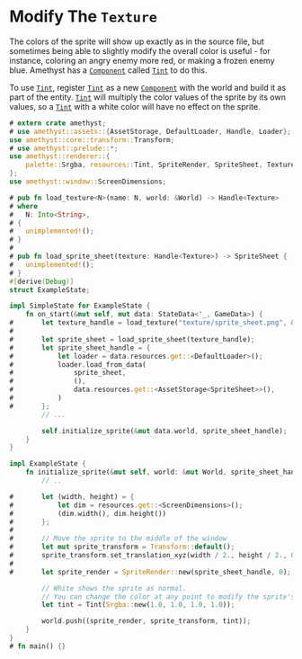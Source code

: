 # Modify The `Texture`

The colors of the sprite will show up exactly as in the source file,
but sometimes being able to slightly modify the overall color
is useful - for instance, coloring an angry enemy more red, or
making a frozen enemy blue. Amethyst has a [`Component`][doc_component] called
[`Tint`][doc_tint] to do this.

To use [`Tint`][doc_tint], register [`Tint`][doc_tint] as a new
[`Component`][doc_component] with the world and build it as part of the entity.
[`Tint`][doc_tint] will multiply the color values of the sprite by its
own values, so a [`Tint`][doc_tint] with a white color will have no
effect on the sprite.

```rust
# extern crate amethyst;
# use amethyst::assets::{AssetStorage, DefaultLoader, Handle, Loader};
use amethyst::core::transform::Transform;
# use amethyst::prelude::*;
use amethyst::renderer::{
    palette::Srgba, resources::Tint, SpriteRender, SpriteSheet, Texture, Transparent,
};
use amethyst::window::ScreenDimensions;

# pub fn load_texture<N>(name: N, world: &World) -> Handle<Texture>
# where
#   N: Into<String>,
# {
#   unimplemented!();
# }
# 
# pub fn load_sprite_sheet(texture: Handle<Texture>) -> SpriteSheet {
#   unimplemented!();
# }
#[derive(Debug)]
struct ExampleState;

impl SimpleState for ExampleState {
    fn on_start(&mut self, mut data: StateData<'_, GameData>) {
#       let texture_handle = load_texture("texture/sprite_sheet.png", &data.world);
# 
#       let sprite_sheet = load_sprite_sheet(texture_handle);
#       let sprite_sheet_handle = {
#           let loader = data.resources.get::<DefaultLoader>();
#           loader.load_from_data(
#               sprite_sheet,
#               (),
#               data.resources.get::<AssetStorage<SpriteSheet>>(),
#           )
#       };
        // ...

        self.initialize_sprite(&mut data.world, sprite_sheet_handle);
    }
}

impl ExampleState {
    fn initialize_sprite(&mut self, world: &mut World, sprite_sheet_handle: Handle<SpriteSheet>) {
        // ..

#       let (width, height) = {
#           let dim = resources.get::<ScreenDimensions>();
#           (dim.width(), dim.height())
#       };
# 
#       // Move the sprite to the middle of the window
#       let mut sprite_transform = Transform::default();
#       sprite_transform.set_translation_xyz(width / 2., height / 2., 0.);
# 
#       let sprite_render = SpriteRender::new(sprite_sheet_handle, 0); // First sprite

        // White shows the sprite as normal.
        // You can change the color at any point to modify the sprite's tint.
        let tint = Tint(Srgba::new(1.0, 1.0, 1.0, 1.0));

        world.push((sprite_render, sprite_transform, tint));
    }
}
# fn main() {}
```

[doc_component]: https://docs.rs/specs/~0.16/specs/trait.Component.html
[doc_tint]: https://docs.amethyst.rs/master/amethyst_rendy/resources/struct.Tint.html
